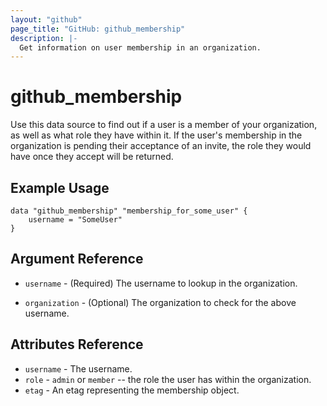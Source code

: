 ```yaml
---
layout: "github"
page_title: "GitHub: github_membership"
description: |-
  Get information on user membership in an organization.
---
```


# github_membership

Use this data source to find out if a user is a member of your organization, as well
as what role they have within it.
If the user's membership in the organization is pending their acceptance of an invite,
the role they would have once they accept will be returned.

## Example Usage

```hcl
data "github_membership" "membership_for_some_user" {
    username = "SomeUser"
}
```

## Argument Reference

 * `username` - (Required) The username to lookup in the organization.

 * `organization` - (Optional) The organization to check for the above username.

## Attributes Reference

 * `username` - The username.
 * `role` - `admin` or `member` -- the role the user has within the organization.
 * `etag` - An etag representing the membership object.
